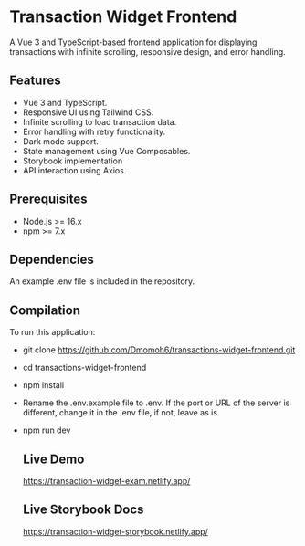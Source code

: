 # Transaction Widget Frontend

A Vue 3 and TypeScript-based frontend application for displaying transactions with infinite scrolling, responsive design, and error handling.

## Features

- Vue 3 and TypeScript.
- Responsive UI using Tailwind CSS.
- Infinite scrolling to load transaction data.
- Error handling with retry functionality.
- Dark mode support.
- State management using Vue Composables.
- Storybook implementation
- API interaction using Axios.

## Prerequisites

- Node.js >= 16.x
- npm >= 7.x

## Dependencies

An example .env file is included in the repository.


## Compilation
To run this application:
- git clone https://github.com/Dmomoh6/transactions-widget-frontend.git
- cd transactions-widget-frontend
- npm install
- Rename the .env.example file to .env. If the port or URL of the server is different, change it in the .env file, if not, leave as is.
- npm run dev

  ## Live Demo
  https://transaction-widget-exam.netlify.app/

  ## Live Storybook Docs
  https://transaction-widget-storybook.netlify.app/
